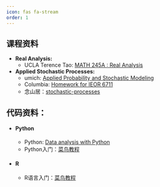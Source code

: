 ```yaml
---
icon: fas fa-stream
order: 1
---
```

## **课程资料**

- **Real Analysis:**
  - UCLA Terence Tao: [MATH 245A : Real Analysis](https://www.math.ucla.edu/~tao/245a.1.10f/)
- **Applied Stochastic Processes:**
  - umich: [Applied Probability and Stochastic Modeling](https://ionides.github.io/620/)
  - Columbia: [Homework for IEOR 6711](https://www.columbia.edu/~ww2040/6711F13/homework6711.html)
  - 念山居：[stochastic-processes](https://blog.charmpeach.com/category/stochastic-processes/)



## **代码资料：**
-  #### **Python**
   - Python: [Data analysis with Python](https://saskeli.github.io/data-analysis-with-python-summer-2019/)
   - Python入门：[菜鸟教程](https://www.runoob.com/python3/python3-data-type.html)
-  #### **R**
   - R语言入门：[菜鸟教程](https://www.runoob.com/r/r-tutorial.html)
